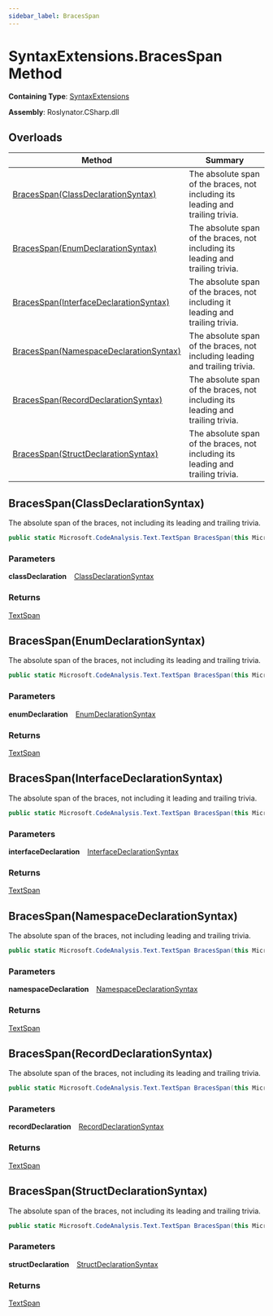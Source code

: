 ```yaml
---
sidebar_label: BracesSpan
---
```


# SyntaxExtensions\.BracesSpan Method

**Containing Type**: [SyntaxExtensions](../index.md)

**Assembly**: Roslynator\.CSharp\.dll

## Overloads

| Method | Summary |
| ------ | ------- |
| [BracesSpan(ClassDeclarationSyntax)](#3880606548) | The absolute span of the braces, not including its leading and trailing trivia\. |
| [BracesSpan(EnumDeclarationSyntax)](#3795869771) | The absolute span of the braces, not including its leading and trailing trivia\. |
| [BracesSpan(InterfaceDeclarationSyntax)](#2155454711) | The absolute span of the braces, not including it leading and trailing trivia\. |
| [BracesSpan(NamespaceDeclarationSyntax)](#1419181908) | The absolute span of the braces, not including leading and trailing trivia\. |
| [BracesSpan(RecordDeclarationSyntax)](#1878584640) | The absolute span of the braces, not including its leading and trailing trivia\. |
| [BracesSpan(StructDeclarationSyntax)](#1044020368) | The absolute span of the braces, not including its leading and trailing trivia\. |

<a id="3880606548"></a>

## BracesSpan\(ClassDeclarationSyntax\) 

  
The absolute span of the braces, not including its leading and trailing trivia\.

```csharp
public static Microsoft.CodeAnalysis.Text.TextSpan BracesSpan(this Microsoft.CodeAnalysis.CSharp.Syntax.ClassDeclarationSyntax classDeclaration)
```

### Parameters

**classDeclaration** &ensp; [ClassDeclarationSyntax](https://docs.microsoft.com/en-us/dotnet/api/microsoft.codeanalysis.csharp.syntax.classdeclarationsyntax)

### Returns

[TextSpan](https://docs.microsoft.com/en-us/dotnet/api/microsoft.codeanalysis.text.textspan)

<a id="3795869771"></a>

## BracesSpan\(EnumDeclarationSyntax\) 

  
The absolute span of the braces, not including its leading and trailing trivia\.

```csharp
public static Microsoft.CodeAnalysis.Text.TextSpan BracesSpan(this Microsoft.CodeAnalysis.CSharp.Syntax.EnumDeclarationSyntax enumDeclaration)
```

### Parameters

**enumDeclaration** &ensp; [EnumDeclarationSyntax](https://docs.microsoft.com/en-us/dotnet/api/microsoft.codeanalysis.csharp.syntax.enumdeclarationsyntax)

### Returns

[TextSpan](https://docs.microsoft.com/en-us/dotnet/api/microsoft.codeanalysis.text.textspan)

<a id="2155454711"></a>

## BracesSpan\(InterfaceDeclarationSyntax\) 

  
The absolute span of the braces, not including it leading and trailing trivia\.

```csharp
public static Microsoft.CodeAnalysis.Text.TextSpan BracesSpan(this Microsoft.CodeAnalysis.CSharp.Syntax.InterfaceDeclarationSyntax interfaceDeclaration)
```

### Parameters

**interfaceDeclaration** &ensp; [InterfaceDeclarationSyntax](https://docs.microsoft.com/en-us/dotnet/api/microsoft.codeanalysis.csharp.syntax.interfacedeclarationsyntax)

### Returns

[TextSpan](https://docs.microsoft.com/en-us/dotnet/api/microsoft.codeanalysis.text.textspan)

<a id="1419181908"></a>

## BracesSpan\(NamespaceDeclarationSyntax\) 

  
The absolute span of the braces, not including leading and trailing trivia\.

```csharp
public static Microsoft.CodeAnalysis.Text.TextSpan BracesSpan(this Microsoft.CodeAnalysis.CSharp.Syntax.NamespaceDeclarationSyntax namespaceDeclaration)
```

### Parameters

**namespaceDeclaration** &ensp; [NamespaceDeclarationSyntax](https://docs.microsoft.com/en-us/dotnet/api/microsoft.codeanalysis.csharp.syntax.namespacedeclarationsyntax)

### Returns

[TextSpan](https://docs.microsoft.com/en-us/dotnet/api/microsoft.codeanalysis.text.textspan)

<a id="1878584640"></a>

## BracesSpan\(RecordDeclarationSyntax\) 

  
The absolute span of the braces, not including its leading and trailing trivia\.

```csharp
public static Microsoft.CodeAnalysis.Text.TextSpan BracesSpan(this Microsoft.CodeAnalysis.CSharp.Syntax.RecordDeclarationSyntax recordDeclaration)
```

### Parameters

**recordDeclaration** &ensp; [RecordDeclarationSyntax](https://docs.microsoft.com/en-us/dotnet/api/microsoft.codeanalysis.csharp.syntax.recorddeclarationsyntax)

### Returns

[TextSpan](https://docs.microsoft.com/en-us/dotnet/api/microsoft.codeanalysis.text.textspan)

<a id="1044020368"></a>

## BracesSpan\(StructDeclarationSyntax\) 

  
The absolute span of the braces, not including its leading and trailing trivia\.

```csharp
public static Microsoft.CodeAnalysis.Text.TextSpan BracesSpan(this Microsoft.CodeAnalysis.CSharp.Syntax.StructDeclarationSyntax structDeclaration)
```

### Parameters

**structDeclaration** &ensp; [StructDeclarationSyntax](https://docs.microsoft.com/en-us/dotnet/api/microsoft.codeanalysis.csharp.syntax.structdeclarationsyntax)

### Returns

[TextSpan](https://docs.microsoft.com/en-us/dotnet/api/microsoft.codeanalysis.text.textspan)

